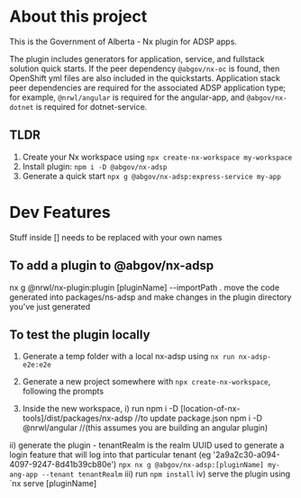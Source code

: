 # About this project
This is the Government of Alberta - Nx plugin for ADSP apps.

The plugin includes generators for application, service, and fullstack solution quick starts. If the peer dependency `@abgov/nx-oc` is found, then OpenShift yml files are also included in the quickstarts. Application stack peer dependencies are required for the associated ADSP application type; for example, `@nrwl/angular` is required for the angular-app, and `@abgov/nx-dotnet` is required for dotnet-service.

## TLDR

1. Create your Nx workspace using `npx create-nx-workspace my-workspace`
2. Install plugin: `npm i -D @abgov/nx-adsp`
3. Generate a quick start `npx g @abgov/nx-adsp:express-service my-app`


# Dev Features

Stuff inside [] needs to be replaced with your own names

## To add a plugin to @abgov/nx-adsp

nx g @nrwl/nx-plugin:plugin [pluginName] --importPath .
move the code generated into packages/ns-adsp and make changes in the plugin directory you've just generated

## To test the plugin locally

1. Generate a temp folder with a local nx-adsp using `nx run nx-adsp-e2e:e2e`
2. Generate a new project somewhere with `npx create-nx-workspace`, following the prompts

3. Inside the new workspace, 
  i) run
    npm i -D [location-of-nx-tools]/dist/packages/nx-adsp  //to update package.json
    npm i -D @nrwl/angular   //(this assumes you are building an angular plugin)

  ii) generate the plugin - tenantRealm is the realm UUID used to generate a login feature that will log into that particular tenant (eg '2a9a2c30-a094-4097-9247-8d41b39cb80e')
     `npx nx g @abgov/nx-adsp:[pluginName] my-ang-app --tenant tenantRealm`
  iii) run `npm install`
  iv) serve the plugin using `nx serve [pluginName]
